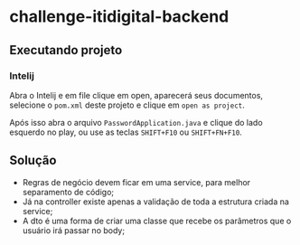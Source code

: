 # challenge-itidigital-backend

## Executando projeto

### Intelij

Abra o Intelij e em file clique em open, aparecerá seus documentos, selecione o `pom.xml` deste projeto e clique 
em `open as project`.

Após isso abra o arquivo `PasswordApplication.java` e clique do lado esquerdo no play, ou use as teclas `SHIFT+F10` ou
`SHIFT+FN+F10`.

## Solução

- Regras de negócio devem ficar em uma service, para melhor separamento de código;
- Já na controller existe apenas a validação de toda a estrutura criada na service;
- A dto é uma forma de criar uma classe que recebe os parâmetros que o usuário irá passar no body;


